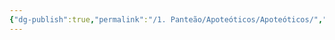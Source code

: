 ```yaml
---
{"dg-publish":true,"permalink":"/1. Panteão/Apoteóticos/Apoteóticos/","updated":"2025-06-15T19:39:12.260-03:00"}
---
```



 
 
